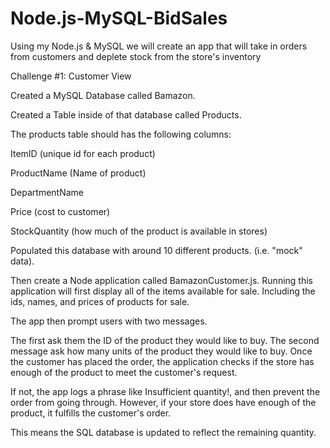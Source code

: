 # Node.js-MySQL-BidSales
Using my Node.js &amp; MySQL we will create an app that will take in orders from customers and deplete stock from the store's inventory

Challenge #1: Customer View

Created a MySQL Database called Bamazon.

Created a Table inside of that database called Products.

The products table should has the following columns:

ItemID (unique id for each product)

ProductName (Name of product)

DepartmentName

Price (cost to customer)

StockQuantity (how much of the product is available in stores)

Populated this database with around 10 different products. (i.e. "mock" data).

Then create a Node application called BamazonCustomer.js. Running this application will first display all of the items available for sale. Including the ids, names, and prices of products for sale.

The app then prompt users with two messages.

The first ask them the ID of the product they would like to buy.
The second message ask how many units of the product they would like to buy.
Once the customer has placed the order, the application checks if the store has enough of the product to meet the customer's request.

If not, the app logs a phrase like Insufficient quantity!, and then prevent the order from going through.
However, if your store does have enough of the product, it fulfills the customer's order.

This means the SQL database is updated to reflect the remaining quantity.
